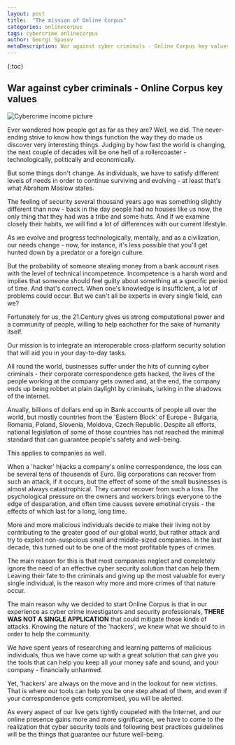 ```yaml
---
layout: post
title:  "The mission of Online Corpus"
categories: onlinecorpus
tags: cybercrime onlinecorpus
author: Georgi Spasov
metaDescription: War against cyber criminals - Online Corpus key values
---
```

{:toc}

<h2 itemprop="articleSection" class="h2-heading">War against cyber criminals - Online Corpus key values</h2>  
<p></p>

<span itemprop='image' itemscope itemtype='http://schema.org/ImageObject' id="business-image">
    <img class="img-fluid" itemprop="url" src="https://onlinecorpus.com/img/cybercrime-hacking-income.jpg" alt="Cybercrime income picture">
</span>


Ever wondered how people got as far as they are? Well, we did. 
The never-ending strive to know how things function the way they do made us discover very interesting things. Judging by how fast the world is changing, the next couple of decades will be one hell of a rollercoaster - technologically, politically and economically.

But some things don't change. As individuals, we have to satisfy different levels of needs in order to continue surviving and evolving - at least that's what Abraham Maslow states.

The feeling of security several thousand years ago was something slightly different than now - back in the day people had no houses like us now, the only thing that they had was a tribe and some huts. And if we examine closely their habits, we will find a lot of differences with our current lifestyle. 



<span itemprop="articleBody">
As we evolve and progress technologically, mentally, and as a civilization, our needs change - now, for instance, it's less possible that you'll get hunted down by a predator or a foreign culture.<p>But the probability of someone stealing money from a bank account rises with the level of technical incompetence. Incompetence is a harsh word and implies that someone should feel guilty about something at a specific period of time. And that's correct. When one's knowledge is insufficient, a lot of problems could occur. But we can't all be experts in every single field, can we?
<p>Fortunately for us, the 21.Century gives us strong computational power and a community of people, willing to help eachother for the sake of humanity itself.
<p>Our mission is to integrate an interoperable cross-platform security solution that will aid you in your day-to-day tasks.
<p>All round the world, businesses suffer under the hits of cunning cyber criminals - their corporate correspondence gets hacked, the lives of the people working at the company gets owned and, at the end, the company ends up being robbet at plain daylight by criminals, lurking in the shadows of the internet. 
<p>Anually, billions of dollars end up in Bank accounts of people all over the world, but mostly countries from the 'Eastern Block' of Europe - Bulgaria, Romania, Poland, Slovenia, Moldova, Czech Republic.
Despite all efforts, national legislation of some of those countries has not reached the minimal standard that can guarantee people's safety and well-being.
<p>This applies to companies as well.
<p>When a 'hacker' hijacks a company's online correspondence, the loss can be several tens of thousends of Euro. Big corporations can recover from such an attack, if it occurs, but the effect of some of the small businesses is almost always catastrophical. They cannot recover from such a loss. The psychological pressure on the owners and workers brings everyone to the edge of desparation, and often time causes severe emotinal crysis - the effects of which last for a long, long time.
<p>More and more malicious individuals decide to make their living not by contributing to the greater good of our global world, but rather attack and try to exploit non-suspcious small and middle-sized companies. In the last decade, this turned out to be one of the most profitable types of crimes.
<p>The main reason for this is that most companies neglect and completely ignore the need of an effective cyber security solution that can help them. Leaving their fate to the criminals and giving up the most valuable for every single individual, is the reason why more and more crimes of that nature occur. 
<p>The main reason why we decided to start Online Corpus is that in our experience as cyber crime investigators and security professionals, <b>THERE WAS NOT A SINGLE APPLICATION</b> that could mitigate those kinds of attacks. 
Knowing the nature of the 'hackers', we knew what we should to in order to help the community. 
<p>We have spent years of researching and learning patterns of malicious individuals, thus we have come up with a great solution that can give you the tools that can help you keep all your money safe and sound, and your company - financially unharmed.
<p>Yet, 'hackers' are always on the move and in the lookout for new victims. 
That is where our tools can help you be one step ahead of them, and even if your correspondence gets compromised, you will be alerted.
<p>As every aspect of our live gets tightly coupeled with the Internet, and our online presence gains more and more significance, we have to come to the realization that cyber security tools and following best practices guidelines will be the things that guarantee our future well-being.